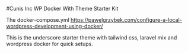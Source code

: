#Cunis Inc WP Docker With Theme Starter Kit

The docker-compose.yml https://pawelgrzybek.com/configure-a-local-wordpress-development-using-docker/

This is the underscore starter theme with tailwind css, laravel mix and wordpress docker for quick setups.
